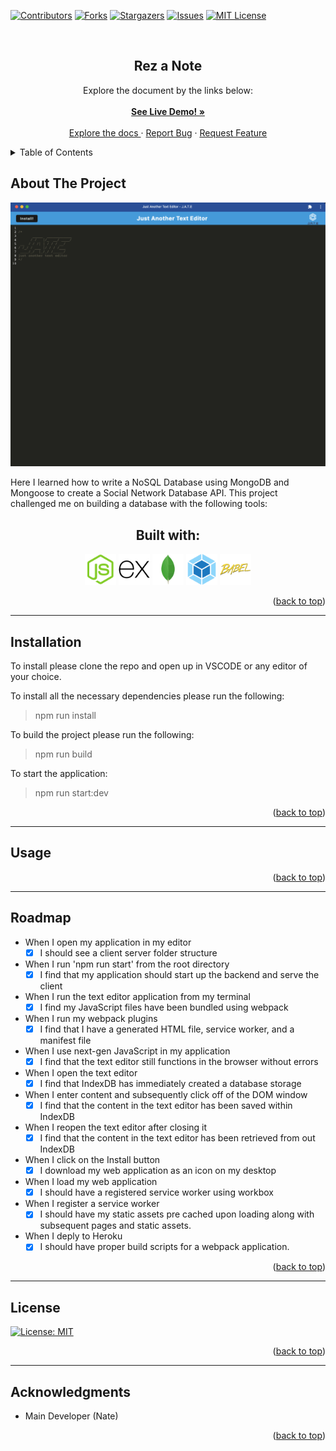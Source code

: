<a name="readme-top"></a>

[![Contributors][contributors-shield]][contributors-url]
[![Forks][forks-shield]][forks-url]
[![Stargazers][stars-shield]][stars-url]
[![Issues][issues-shield]][issues-url]
[![MIT License][license-shield]][license-url]

<!-- PROJECT LOGO -->
<br />
<div align="center">
  <h2 align="center">Rez a Note</h2>

  <p align="center">
    Explore the document by the links below:
    <br />
    <br />
    <a href="https://ideas-and-texts.herokuapp.com/"><strong>See Live Demo! »</strong></a>
    <br />
    <br />
    <a href="https://github.com/natenaranjo/rez-a-note">Explore the docs </a>
    ·
    <a href="https://github.com/natenaranjo/rez-a-note/issues">Report Bug</a>
    ·
    <a href="https://github.com/natenaranjo/rez-a-note/issues">Request Feature</a>
  </p>
</div>



<!-- TABLE OF CONTENTS -->
<details>
  <summary>Table of Contents</summary>
  <ol>
    <li><a href="#about-the-project">About The Project</a></li>
    <li><a href="#installation">Installation</a></li>
    <li><a href="#usage">Usage</a></li>
    <li><a href="#roadmap">Roadmap</a></li>
    <li><a href="#contributing">Contributing</a></li>
    <li><a href="#license">License</a></li>
    <li><a href="#contact">Contact</a></li>
    <li><a href="#acknowledgments">Acknowledgments</a></li>
  </ol>
</details>



<!-- ABOUT THE PROJECT -->
## About The Project

[![Project Screenshot][project-screenshot]](https://github.com/natenaranjo/rez-a-note)

Here I learned how to write a NoSQL Database using MongoDB and Mongoose to create a Social Network Database API.  This project challenged me on building a database with the following tools:
<div align="center">

<h2 align="center">Built with:</h2>
<img src="https://github.com/devicons/devicon/blob/master/icons/nodejs/nodejs-original.svg" width="50" height="50">
<img src="https://github.com/devicons/devicon/blob/master/icons/express/express-original.svg" width="50" height="50">
<img src="https://github.com/devicons/devicon/blob/master/icons/mongodb/mongodb-original.svg" width="50" height="50">
<img src="https://github.com/devicons/devicon/blob/master/icons/webpack/webpack-original.svg" width="50" height="50">
<img src="https://github.com/devicons/devicon/blob/master/icons/babel/babel-original.svg" width="50" height="50">
</div>

<p align="right">(<a href="#readme-top">back to top</a>)</p>

---

## Installation

To install please clone the repo and open up in VSCODE or any editor of your choice.


To install all the necessary dependencies please run the following:
> npm run install

To build the project please run the following:
> npm run build

To start the application:
> npm run start:dev

<p align="right">(<a href="#readme-top">back to top</a>)</p>

---

<!-- USAGE EXAMPLES -->
## Usage



<p align="right">(<a href="#readme-top">back to top</a>)</p>

---
<!-- ROADMAP -->
## Roadmap

- When I open my application in my editor
    - [x] I should see a client server folder structure
- When I run 'npm run start' from the root directory
    - [x] I find that my application should start up the backend and serve the client
- When I run the text editor application from my terminal
    - [x] I find my JavaScript files have been bundled using webpack
- When I run my webpack plugins
    - [x] I find that I have a generated HTML file, service worker, and a manifest file
- When I use next-gen JavaScript in my application
    - [x] I find that the text editor still functions in the browser without errors
- When I open the text editor
    - [x] I find that IndexDB has immediately created a database storage
- When I enter content and subsequently click off of the DOM window
    - [x] I find that the content in the text editor has been saved within IndexDB
- When I reopen the text editor after closing it
    - [x] I find that the content in the text editor has been retrieved from out IndexDB
- When I click on the Install button
    - [x] I download my web application as an icon on my desktop
- When I load my web application
    - [x] I should have a registered service worker using workbox
- When I register a service worker
    - [x] I should have my static assets pre cached upon loading along with subsequent pages and static assets.
- When I deply to Heroku
    - [x] I should have proper build scripts for a webpack application.

<p align="right">(<a href="#readme-top">back to top</a>)</p>

---

<!-- LICENSE -->
## License

[![License: MIT](https://img.shields.io/badge/License-MIT-yellow.svg)](https://opensource.org/licenses/MIT)

<p align="right">(<a href="#readme-top">back to top</a>)</p>

---


<!-- ACKNOWLEDGMENTS -->
## Acknowledgments

- Main Developer (Nate)



<p align="right">(<a href="#readme-top">back to top</a>)</p>



<!-- MARKDOWN LINKS & IMAGES -->
<!-- https://www.markdownguide.org/basic-syntax/#reference-style-links -->
[contributors-shield]: https://img.shields.io/github/contributors/natenaranjo/rez-a-note.svg?style=for-the-badge
[contributors-url]: https://github.com/natenaranjo/rez-a-note/graphs/contributors
[forks-shield]: https://img.shields.io/github/forks/undefined/rez-a-note.svg?style=for-the-badge
[forks-url]: https://github.com/natenaranjo/rez-a-note/network/members
[stars-shield]: https://img.shields.io/github/stars/natenaranjo/rez-a-note.svg?style=for-the-badge
[stars-url]: https://github.com/natenaranjo/rez-a-note/stargazers
[issues-shield]: https://img.shields.io/github/issues/natenaranjo/rez-a-note.svg?style=for-the-badge
[issues-url]: https://github.com/natenaranjo/rez-a-note/issues
[license-shield]: https://img.shields.io/github/license/natenaranjo/rez-a-note.svg?style=for-the-badge
[license-url]: https://github.com/natenaranjo/rez-a-note/blob/master/LICENSE.txt
[project-screenshot]: ./client/src/images/screenshot.png

[NodeJs-url]: https://github.com/devicons/devicon/blob/master/icons/nodejs/nodejs-plain.svg